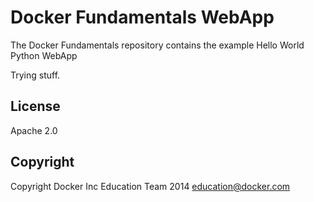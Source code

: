 Docker Fundamentals WebApp
==========================

The Docker Fundamentals repository contains the example Hello World Python WebApp

Trying stuff.

## License

Apache 2.0

## Copyright

Copyright Docker Inc Education Team 2014 <education@docker.com>
